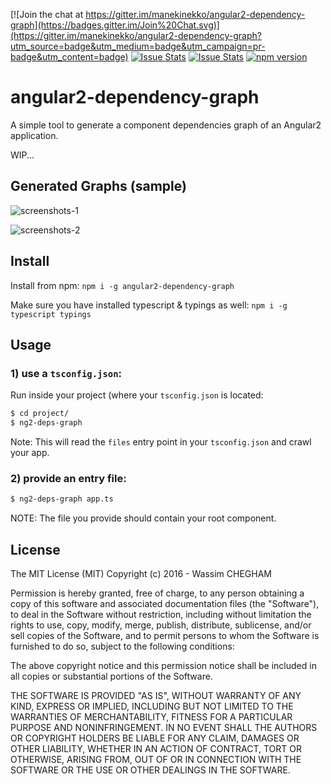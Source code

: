 [![Join the chat at https://gitter.im/manekinekko/angular2-dependency-graph](https://badges.gitter.im/Join%20Chat.svg)](https://gitter.im/manekinekko/angular2-dependency-graph?utm_source=badge&utm_medium=badge&utm_campaign=pr-badge&utm_content=badge)
[![Issue Stats](http://issuestats.com/github/manekinekko/angular2-dependency-graph/badge/pr)](http://issuestats.com/github/manekinekko/angular2-dependency-graph)
[![Issue Stats](http://issuestats.com/github/manekinekko/angular2-dependency-graph/badge/issue)](http://issuestats.com/github/manekinekko/angular2-dependency-graph)
[![npm version](https://badge.fury.io/js/angular2-dependencies-graph.svg)](https://badge.fury.io/js/angular2-dependencies-graph)

angular2-dependency-graph
====
A simple tool to generate a component dependencies graph of an Angular2 application.

WIP...

## Generated Graphs (sample)

![screenshots-1](https://raw.githubusercontent.com/manekinekko/angular2-dependency-graph/master/screenshots/ng2-deps-graph-1.png)


![screenshots-2](https://raw.githubusercontent.com/manekinekko/angular2-dependency-graph/master/screenshots/ng2-deps-graph-2.png)


## Install

Install from npm: `npm i -g angular2-dependency-graph`

Make sure you have installed typescript & typings as well:
`npm i -g typescript typings`

## Usage

### 1) use a `tsconfig.json`:
Run inside your project (where your `tsconfig.json` is located:

```bash
$ cd project/
$ ng2-deps-graph
```

Note: This will read the `files` entry point in your `tsconfig.json` and crawl your app.

### 2) provide an entry file:

```bash
$ ng2-deps-graph app.ts
```

NOTE: The file you provide should contain your root component.

## License

The MIT License (MIT)
Copyright (c) 2016 - Wassim CHEGHAM

Permission is hereby granted, free of charge, to any person obtaining a copy of this software and associated documentation files (the "Software"), to deal in the Software without restriction, including without limitation the rights to use, copy, modify, merge, publish, distribute, sublicense, and/or sell copies of the Software, and to permit persons to whom the Software is furnished to do so, subject to the following conditions:

The above copyright notice and this permission notice shall be included in all copies or substantial portions of the Software.

THE SOFTWARE IS PROVIDED "AS IS", WITHOUT WARRANTY OF ANY KIND, EXPRESS OR IMPLIED, INCLUDING BUT NOT LIMITED TO THE WARRANTIES OF MERCHANTABILITY, FITNESS FOR A PARTICULAR PURPOSE AND NONINFRINGEMENT. IN NO EVENT SHALL THE AUTHORS OR COPYRIGHT HOLDERS BE LIABLE FOR ANY CLAIM, DAMAGES OR OTHER LIABILITY, WHETHER IN AN ACTION OF CONTRACT, TORT OR OTHERWISE, ARISING FROM, OUT OF OR IN CONNECTION WITH THE SOFTWARE OR THE USE OR OTHER DEALINGS IN THE SOFTWARE.
